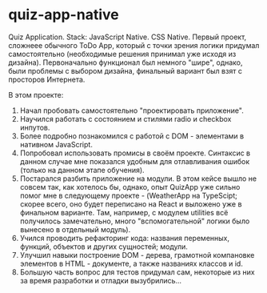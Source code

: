 # quiz-app-native
Quiz Application. Stack: JavaScript Native. CSS Native. 
Первый проект, сложнеее обычного ToDo App, который с точки зрения логики придумал самостоятельно (необходимые решения принимал уже исходя из дизайна).
Первоначально функционал был немного "шире", однако, были проблемы с выбором дизайна, финальный вариант был взят с просторов Интернета.

В этом проекте:
1. Начал пробовать самостоятельно "проектировать приложение". 
2. Научился работать с состоянием и стилями radio и checkbox инпутов.
3. Более подробно познакомился с работой с DOM - элементами в нативном JavaScript.
4. Попробовал использовать промисы в своём проекте. Синтаксис в данном случае мне показался удобным для отлавливания ошибок (только на данном этапе обучения).
5. Постарался разбить приложение на модули. В этом кейсе вышло не совсем так, как хотелось бы, однако, опыт QuizApp уже сильно помог мне в следующему проекте - (WeatherApp на TypeScipt; скорее всего, оно будет переписано на React и выложено уже в финальном варианте. Там, например, с модулем utilities всё получилось замечательно, много "вспомогательной" логики было вынесено в отдельный модуль).
6. Учился проводить рефакторинг кода: названия переменных, функций, объектов и других сущностей; модули.
7. Улучшил навыки построение DOM - дерева, грамотной компановке элементов в HTML - документе, а также названиях классов и id.
8. Большую часть вопрос для тестов придумал сам, некоторые из них за время разработки и отладки вызубрились...

